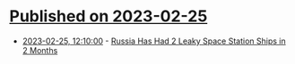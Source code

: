 # [Published on 2023-02-25](index.md)

* [2023-02-25, 12:10:00](https://soylentnews.org/article.pl?sid=23/02/23/1538239&from=rss) - [Russia Has Had 2 Leaky Space Station Ships in 2 Months](https://soylentnews.org/article.pl?sid=23/02/23/1538239&from=rss)
